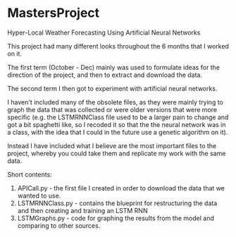 # MastersProject
Hyper-Local Weather Forecasting Using Artificial Neural Networks

This project had many different looks throughout the 6 months that I worked on it.

The first term (October - Dec) mainly was used to formulate ideas for the direction of the project, and then to extract and download the data.

The second term I then got to experiment with artificial neural networks.

I haven't included many of the obsolete files, as they were mainly trying to graph the data that was collected or were older versions that were more specific (e.g. the LSTMRNNClass file used to be a larger pain to change and got a bit spaghetti like, so I recoded it so that the the neural network was in a class, with the idea that I could in the future use a genetic algorithm on it). 

Instead I have included what I believe are the most important files to the project, whereby you could take them and replicate my work with the same data.

Short contents:
1. APICall.py - the first file I created in order to download the data that we wanted to use.
2. LSTMRNNClass.py - contains the blueprint for restructuring the data and then creating and training an LSTM RNN
3. LSTMGraphs.py - code for graphing the results from the model and comparing to other sources.
